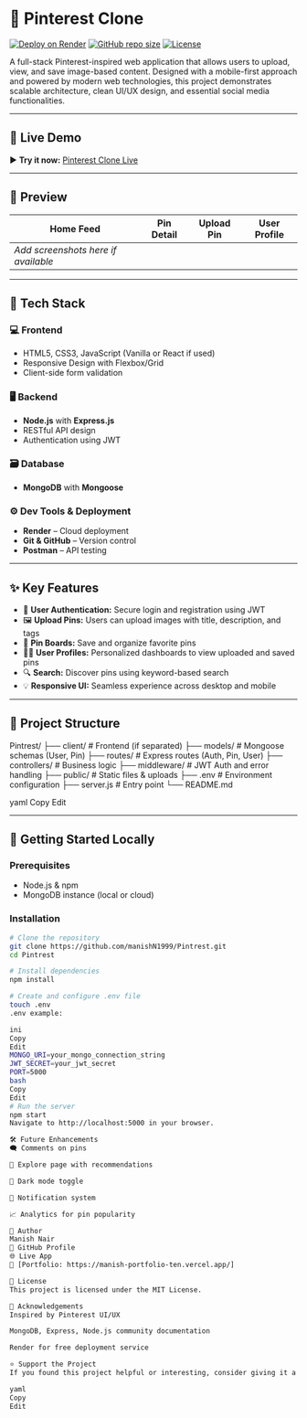 # 📌 Pinterest Clone

[![Deploy on Render](https://img.shields.io/badge/Deployed%20on-Render-green.svg?style=flat&logo=render)](https://pinterest-cs3q.onrender.com/)
[![GitHub repo size](https://img.shields.io/github/repo-size/manishN1999/Pintrest?color=blue&style=flat-square)](https://github.com/manishN1999/Pintrest)
[![License](https://img.shields.io/badge/license-MIT-lightgrey.svg?style=flat-square)](LICENSE)

A full-stack Pinterest-inspired web application that allows users to upload, view, and save image-based content. Designed with a mobile-first approach and powered by modern web technologies, this project demonstrates scalable architecture, clean UI/UX design, and essential social media functionalities.

---

## 🚀 Live Demo

▶️ **Try it now:** [Pinterest Clone Live](https://pinterest-cs3q.onrender.com/)

---

## 📸 Preview

| Home Feed | Pin Detail | Upload Pin | User Profile |
|-----------|-------------|------------|---------------|
| _Add screenshots here if available_ |

---

## 🧱 Tech Stack

### 💻 Frontend
- HTML5, CSS3, JavaScript (Vanilla or React if used)
- Responsive Design with Flexbox/Grid
- Client-side form validation

### 🖥 Backend
- **Node.js** with **Express.js**
- RESTful API design
- Authentication using JWT

### 🗃 Database
- **MongoDB** with **Mongoose**

### ⚙️ Dev Tools & Deployment
- **Render** – Cloud deployment
- **Git & GitHub** – Version control
- **Postman** – API testing

---

## ✨ Key Features

- 🔐 **User Authentication:** Secure login and registration using JWT
- 🖼️ **Upload Pins:** Users can upload images with title, description, and tags
- 📌 **Pin Boards:** Save and organize favorite pins
- 🧑‍💼 **User Profiles:** Personalized dashboards to view uploaded and saved pins
- 🔍 **Search:** Discover pins using keyword-based search
- 💡 **Responsive UI:** Seamless experience across desktop and mobile

---

## 📂 Project Structure

Pintrest/
├── client/ # Frontend (if separated)
├── models/ # Mongoose schemas (User, Pin)
├── routes/ # Express routes (Auth, Pin, User)
├── controllers/ # Business logic
├── middleware/ # JWT Auth and error handling
├── public/ # Static files & uploads
├── .env # Environment configuration
├── server.js # Entry point
└── README.md

yaml
Copy
Edit

---

## 🧪 Getting Started Locally

### Prerequisites
- Node.js & npm
- MongoDB instance (local or cloud)

### Installation

```bash
# Clone the repository
git clone https://github.com/manishN1999/Pintrest.git
cd Pintrest

# Install dependencies
npm install

# Create and configure .env file
touch .env
.env example:

ini
Copy
Edit
MONGO_URI=your_mongo_connection_string
JWT_SECRET=your_jwt_secret
PORT=5000
bash
Copy
Edit
# Run the server
npm start
Navigate to http://localhost:5000 in your browser.

🛠️ Future Enhancements
🗨️ Comments on pins

🧭 Explore page with recommendations

🌙 Dark mode toggle

🔔 Notification system

📈 Analytics for pin popularity

👤 Author
Manish Nair
📎 GitHub Profile
🌐 Live App
📧 [Portfolio: https://manish-portfolio-ten.vercel.app/]

📜 License
This project is licensed under the MIT License.

🙌 Acknowledgements
Inspired by Pinterest UI/UX

MongoDB, Express, Node.js community documentation

Render for free deployment service

⭐ Support the Project
If you found this project helpful or interesting, consider giving it a ⭐ on GitHub. Your support is appreciated!

yaml
Copy
Edit
